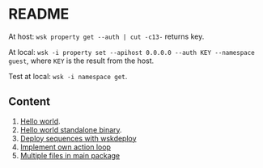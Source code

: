 # README

At host: `wsk property get --auth | cut -c13-` returns key.

At local: `wsk -i property set --apihost 0.0.0.0 --auth KEY --namespace guest`, where `KEY` is the result from the host.

Test at local: `wsk -i namespace get`.

## Content

1. [Hello world](hello).
2. [Hello world standalone binary](hello-standalone).
3. [Deploy sequences with wskdeploy](wskdeploy)
4. [Implement own action loop](actionloop)
5. [Multiple files in main package](multifile)
